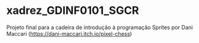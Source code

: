 # xadrez_GDINF0101_SGCR
Projeto final para a cadeira de introdução à programação
Sprites por Dani Maccari (https://dani-maccari.itch.io/pixel-chess)
